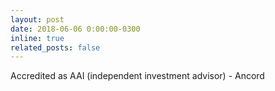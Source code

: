```yaml
---
layout: post
date: 2018-06-06 0:00:00-0300
inline: true
related_posts: false
---
```


Accredited as AAI (independent investment advisor) - Ancord
